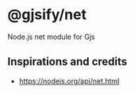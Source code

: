 # @gjsify/net

Node.js net module for Gjs
## Inspirations and credits
- https://nodejs.org/api/net.html
